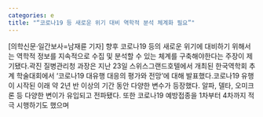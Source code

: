 ```yaml
---
categories: e
title: "“코로나19 등 새로운 위기 대비 역학적 분석 체계화 필요”"
---
```

[의학신문·일간보사=남재륜 기자] 향후 코로나19 등의 새로운 위기에 대비하기 위해서는 역학적 정보를 지속적으로 수집 및 분석할 수 있는 체계를 구축해야한다는 주장이 제기됐다.곽진 질병관리청 과장은 지난 23일 스위스그랜드호텔에서 개최된 한국역학회 추계 학술대회에서 ‘코로나19 대유행 대응의 평가와 전망’에 대해 발표했다.코로나19 유행이 시작된 이래 약 2년 반 이상의 기간 동안 다양한 변수가 등장했다. 알파, 델타, 오미크론 등 다양한 변이가 유입되고 전파됐다. 또한 코로나19 예방접종을 1차부터 4차까지 적극 시행하기도 했으며